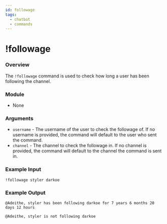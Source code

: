 ```yaml
---
id: followage 
tags:
  - chatbot
  - commands
---
```

# !followage

### Overview

The `!followage` command is used to check how long a user has been following the channel.

### Module

- None

### Arguments

- `username` - The username of the user to check the followage of. If no username is provided, the command will default to the user who sent the command.
- `channel` - The channel to check the followage in. If no channel is provided, the command will default to the channel the command is sent in.

### Example Input

```
!followage styler darkoe
```

### Example Output

```
@Adeithe, styler has been following darkoe for 7 years 6 months 20 days 12 hours

@Adeithe, styler is not following darkoe
```
